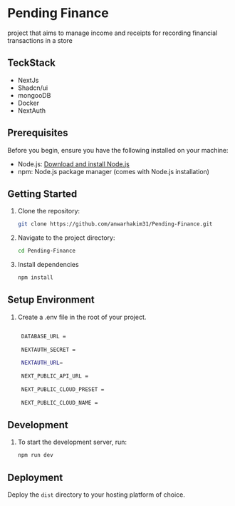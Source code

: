 # Pending Finance

project that aims to manage income and receipts for recording financial transactions in a store

## TeckStack

- NextJs
- Shadcn/ui
- mongooDB
- Docker
- NextAuth
  
## Prerequisites

Before you begin, ensure you have the following installed on your machine:

- Node.js: [Download and install Node.js](https://nodejs.org/)
- npm: Node.js package manager (comes with Node.js installation)

## Getting Started

1. Clone the repository:

   ```bash
   git clone https://github.com/anwarhakim31/Pending-Finance.git
   ```

2. Navigate to the project directory:

   ```bash
   cd Pending-Finance
   
   ```

3. Install dependencies

   ```bash
   npm install
   ```

## Setup Environment

1. Create a .env file in the root of your project.

   ```bash
   
    DATABASE_URL =
    
    NEXTAUTH_SECRET = 
    
    NEXTAUTH_URL=
    
    NEXT_PUBLIC_API_URL = 
    
    NEXT_PUBLIC_CLOUD_PRESET =
    
    NEXT_PUBLIC_CLOUD_NAME = 
   ```

## Development

1. To start the development server, run:

   ```bash
   npm run dev
   ```

## Deployment

Deploy the `dist` directory to your hosting platform of choice.

